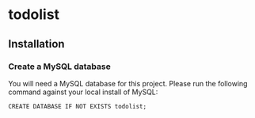 # todolist

## Installation

### Create a MySQL database

You will need a MySQL database for this project. Please run the following command against your local install of MySQL:

```
CREATE DATABASE IF NOT EXISTS todolist;
```
